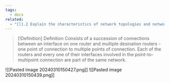 ```yaml
---
tags:
  - docs
related:
  - "[[1.2 Explain the characteristics of network topologies and network types]]"
---
```



> [!Definition] Definition
> Consists of a succession of connections between an interface on one router and multiple desination routers - one point  of connection to multiple points of connection. Each of the routers and every one of their interfaces involved in the point-to-multipoint connection are part of the same network.

![[Pasted image 20240310150427.png]]
![[Pasted image 20240310150439.png]]

